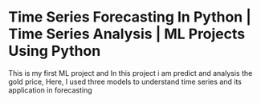 # Time Series Forecasting In Python | Time Series Analysis | ML Projects Using Python<br>
This is my first ML project and In this project i am predict and analysis the gold price, Here, I used three models to understand time series and its application in forecasting
